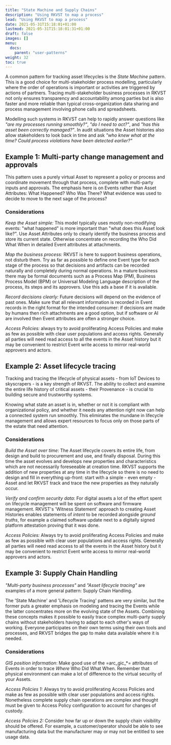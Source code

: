 ```yaml
---
title: "State Machine and Supply Chains"
description: "Using RKVST to map a process"
lead: "Using RKVST to map a process"
date: 2021-05-31T15:18:01+01:00
lastmod: 2021-05-31T15:18:01:31+01:00
draft: false
images: []
menu:
  docs:
    parent: "user-patterns"
weight: 32
toc: true
---
```


A common pattern for tracking asset lifecycles is the *State Machine* pattern. This is a good choice for multi-stakeholder process modelling, particularly where the order of operations is important or activities are triggered by actions of partners. Tracing multi-stakeholder business processes in RKVST not only ensures transparency and accountability among parties but is also faster and more reliable than typical cross-organization data sharing and process management involving phone calls and spreadsheets.

Modelling such systems in RKVST can help to rapidly answer questions like _"are my processes running smoothly?"_, _"do I need to act?"_, and _"has this asset been correctly managed?"_. In audit situations the Asset histories also allow stakeholders to look back in time and ask _"who knew what at the time? Could process violations have been detected earlier?"_

## Example 1: Multi-party change management and approvals

This pattern uses a purely virtual Asset to represent a policy or process and coordinate movement through that process, complete with multi-party inputs and approvals. The emphasis here is on Events rather than Asset Attributes: What Happened? Who Was There? What evidence was used to decide to move to the next sage of the process?

### Considerations

_Keep the Asset simple:_ This model typically uses mostly non-modifying events: "what happened" is more important than "what does this Asset look like?". Use Asset Attributes only to clearly identify the business process and store its current state. Otherwise concentrate on recording the Who Did What When in detailed Event attributes at attachments. 

_Map the business process:_ RKVST is here to support business operations, not disturb them. Try as far as possible to define one Event type for each stage of the process so that decisions and artifacts can be recorded naturally and completely during normal operations. In a mature business there may be formal documents such as a Process Map (PM), Business Process Model (BPM) or Universal Modeling Language description of the process, its steps and its approvers. Use this ads a base if it is available.

_Record decisions clearly:_ Future decisions will depend on the evidence of past ones. Make sure that all relevant information is recorded in Event records in the right format for the intended consumer: if decisions are made by humans then rich attachments are a good option, but if software or AI are involved then Event attributes are often a stronger choice.

_Access Policies:_ always try to avoid proliferating Access Policies and make as few as possible with clear user populations and access rights. Generally all parties will need read access to all the events in the Asset history but it may be convenient to restrict Event write access to mirror real-world approvers and actors.  

## Example 2: Asset lifecycle tracing

Tracking and tracing the lifecycle of physical assets - from IoT Devices to skyscrapers - is a key strength of RKVST. The ability to collect and examine the entire life history of critical assets - their Provenance - is crucial to building secure and trustworthy systems.

Knowing what state an asset is in, whether or not it is compliant with organizational policy, and whether it needs any attention right now can help a connected system run smoothly. This eliminates the mundane in lifecycle management and allows expert resources to focus only on those parts of the estate that need attention.

### Considerations

_Build the Asset over time_: The Asset lifecycle covers its entire life, from design and build to procurement and use, and finally disposal. During this time the asset evolves and develops new properties and characteristics which are not necessarily foreseeable at creation time. RKVST supports the addition of new properties at any time in the lifecycle so there is no need to design and fill in everything up-front: start with a simple - even empty - Asset and let RKVST track and trace the new properties as they naturally occur.

_Verify and confirm security data_: For digital assets a lot of the effort spent on lifecycle management will be spent on software and firmware management. RKVST's 'Witness Statement' approach to creating Asset Histories enables statements of _intent_ to be recorded alongside _ground truths_, for example a claimed software update next to a digitally signed platform attestation proving that it was done.

_Access Policies:_ Always try to avoid proliferating Access Policies and make as few as possible with clear user populations and access rights. Generally all parties will need read access to all the events in the Asset history but it may be convenient to restrict Event write access to mirror real-world approvers and actors.  

## Example 3: Supply Chain Handling

_"Multi-party business processes"_ and _"Asset lifecycle tracing"_ are examples of a more general pattern: Supply Chain Handling.

The 'State Machine' and 'Lifecycle Tracing' pattens are very similar, but the former puts a greater emphasis on modeling and tracing the Events while the latter concentrates more on the evolving state of the Assets. Combining these concepts makes it possible to easily trace complex multi-party supply chains without stakeholders having to adapt to each other's ways of working. Everyone participates on their own terms using their own tools and processes, and RKVST bridges the gap to make data available where it is needed.

### Considerations

_GIS position information_: Make good use of the =arc_gic_*= attributes of Events in order to trace *Where* Who Did What When. Remember that physical environment can make a lot of difference to the virtual security of your Assets.

_Access Policies 1:_ Always try to avoid proliferating Access Policies and make as few as possible with clear user populations and access rights. Nonetheless complete supply chain operations are complex and thought must be given to Access Policy configuration to account for changes of custody. 

_Access Policies 2:_ Consider how far up or down the supply chain visibility should be offered. For example, a customer/operator should be able to see manufacturing data but the manufacturer may or may not be entitled to see usage data.



